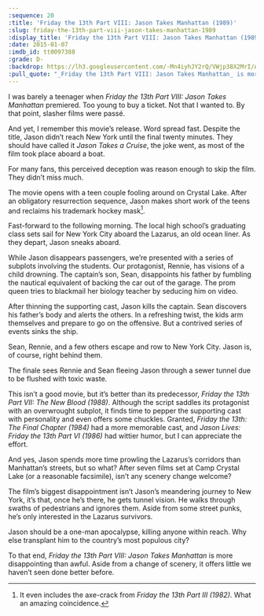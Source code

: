 ```yaml
---
:sequence: 20
:title: 'Friday the 13th Part VIII: Jason Takes Manhattan (1989)'
:slug: friday-the-13th-part-viii-jason-takes-manhattan-1989
:display_title: 'Friday the 13th Part VIII: Jason Takes Manhattan (1989)'
:date: 2015-01-07
:imdb_id: tt0097388
:grade: D-
:backdrop: https://lh3.googleusercontent.com/-Mn4iyhJY2rQ/VWjp38X2MrI/AAAAAAAACpk/1aNpULQU0HA/w1000-rj/friday-the-13th-part-viii-jason-takes-manhattan-1989.jpg
:pull_quote: "_Friday the 13th Part VIII: Jason Takes Manhattan_ is more disappointing than awful."
---
```


I was barely a teenager when _Friday the 13th Part VIII: Jason Takes Manhattan_ premiered. Too young to buy a ticket. Not that I wanted to. By that point, slasher films were passé.

And yet, I remember this movie’s release. Word spread fast. Despite the title, Jason didn’t reach New York until the final twenty minutes. They should have called it _Jason Takes a Cruise_, the joke went, as most of the film took place aboard a boat. 

For many fans, this perceived deception was reason enough to skip the film. They didn’t miss much.

The movie opens with a teen couple fooling around on Crystal Lake. After an obligatory resurrection sequence, Jason makes short work of the teens and reclaims his trademark hockey mask[^1].

Fast-forward to the following morning. The local high school’s graduating class sets sail for New York City aboard the Lazarus, an old ocean liner. As they depart, Jason sneaks aboard. 

While Jason disappears passengers, we’re presented with a series of subplots involving the students. Our protagonist, Rennie, has visions of a child drowning. The captain’s son, Sean, disappoints his father by fumbling the nautical equivalent of backing the car out of the garage. The prom queen tries to blackmail her biology teacher by seducing him on video.

After thinning the supporting cast, Jason kills the captain. Sean discovers his father’s body and alerts the others. In a refreshing twist, the kids arm themselves and prepare to go on the offensive. But a contrived series of events sinks the ship. 

Sean, Rennie, and a few others escape and row to New York City. Jason is, of course, right behind them. 

The finale sees Rennie and Sean fleeing Jason through a sewer tunnel due to be flushed with toxic waste.

This isn’t a good movie, but it’s better than its predecessor, _Friday the 13th Part VII: The New Blood (1988)_. Although the script saddles its protagonist with an overwrought subplot, it finds time to pepper the supporting cast with personality and even offers some chuckles. Granted, _Friday the 13th: The Final Chapter (1984)_ had a more memorable cast, and _Jason Lives: Friday the 13th Part VI (1986)_ had wittier humor, but I can appreciate the effort.
 
And yes, Jason spends more time prowling the Lazarus’s corridors than Manhattan’s streets, but so what? After seven films set at Camp Crystal Lake (or a reasonable facsimile), isn’t any scenery change welcome?

The film’s biggest disappointment isn’t Jason’s meandering journey to New York, it’s that, once he’s there, he gets tunnel vision. He walks through swaths of pedestrians and ignores them. Aside from some street punks, he’s only interested in the Lazarus survivors. 

Jason should be a one-man apocalypse, killing anyone within reach. Why else transplant him to the country’s most populous city? 

To that end, _Friday the 13th Part VIII: Jason Takes Manhattan_ is more disappointing than awful. Aside from a change of scenery, it offers little we haven’t seen done better before.

[^1]: It even includes the axe-crack from _Friday the 13th Part III (1982)_. What an amazing coincidence.
